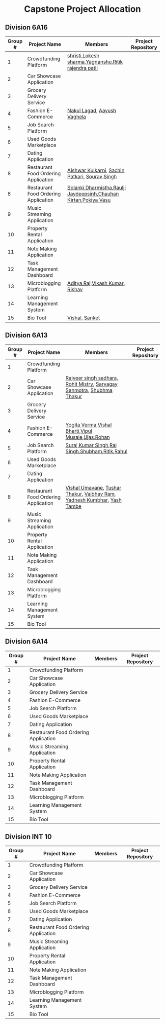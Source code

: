 <h1 align = "center">Capstone Project Allocation</h1>


## Division 6A16

|Group # | Project Name | Members | Project Repository |
|------|-------|--------|---|
|1|Crowdfunding Platform|[shristi](https://github.com/Shrishtikant),[Lokesh sharma](https://github.com/lokeshsharma5659),[Yagnanshu](),[Ritik rajendra patil](https://github.com/RitikRajendraPatil)||
|2|Car Showcase Application|| |
|3|Grocery Delivery Service|||
|4|Fashion E-Commerce|[Nakul Lagad](https://github.com/Lagadnakul), [Aayush Vaghela](https://github.com/AAYUSH412)||
|5|Job Search Platform|||
|6|Used Goods Marketplace|||
|7|Dating Application|||
|8| Restaurant Food Ordering Application | [Aishwar Kulkarni](https://github.com/Aishwar1320), [Sachin Patkari](https://github.com/Sachinpatkari), [Sourav Singh](https://github.com/Sourav293) ||
|8|Restaurant Food Ordering Application |[Solanki Dharmistha](https://github.com/solankidharmistha),[Raulji Jaydeepsinh](https://github.com/rauljijaydeep),[Chauhan Kirtan](https://github.com/kirtan1812),[Pokiya Vasu](https://github.com/vasuponkiya)|
|9|Music Streaming Application|||
|10|Property Rental Application|||
|11|Note Making Application|||
|12|Task Management Dashboard|||
|13 | Microblogging Platform | [Aditya Raj](https://github.com/theadityaway),[Vikash Kumar](https://github.com/Vikash00022), [Rishav](https://github.com/meliodas-sama10)  ||
|14|Learning Management System|||
|15|Bio Tool| [Vishal](https://github.com/Vishal1416), [Sanket](https://github.com/ooye-sanket) | |

## Division 6A13

|Group # | Project Name | Members | Project Repository |
|------|-------|--------|-----------|
|1|Crowdfunding Platform|||
|2|Car Showcase Application|[Rajveer singh sadhara](https://github.com/Rajveer0602), [Rohit Mistry](), [Sarvagay Sanmotra](), [Shubhma Thakur]()||
|3|Grocery Delivery Service|||
|4|Fashion E-Commerce| [Yogita Verma](https://github.com/yv2002),[Vishal Bharti](https://github.com/vishalbharti20),[Vipul Musale](),[Ujas](),[Rohan]()
|5|Job Search Platform|[Suraj Kumar Singh](https://github.com/Surajsingh1611),[Raj Singh](https://github.com/Rajsinghh2907),[Shubham](https://github.com/backpackerdeveloper),[Ritik](),[Rahul](https://github.com/rahul4work)||
|6|Used Goods Marketplace|||
|7|Dating Application|||
|8|Restaurant Food Ordering Application |[Vishal Umavane](https://github.com/vsumavane), [Tushar Thakur](https://github.com/Tushar290), [Vaibhav Ram](https://github.com/MRXvariant), [Yadnesh Kumbhar](https://github.com/Yadnesh1107), [Yash Tambe](https://github.com/YashT096)||
|9|Music Streaming Application|||
|10|Property Rental Application|||
|11|Note Making Application|||
|12|Task Management Dashboard|||
|13|Microblogging Platform|||
|14|Learning Management System|||
|15|Bio Tool|||


## Division 6A14

|Group # | Project Name | Members | Project Repository |
|------|-------|--------|-------|
|1|Crowdfunding Platform|| |
|2|Car Showcase Application| ||
|3|Grocery Delivery Service|| |
|4|Fashion E-Commerce|| |
|5|Job Search Platform|| |
|6|Used Goods Marketplace|||
|7|Dating Application|||
|8|Restaurant Food Ordering Application |||
|9|Music Streaming Application|||
|10|Property Rental Application|||
|11|Note Making Application|||
|12|Task Management Dashboard|||
|13|Microblogging Platform|||
|14|Learning Management System|||
|15|Bio Tool|||


## Division INT 10

|Group # | Project Name | Members | Project Repository |
|------|-------|--------|-------|
|1|Crowdfunding Platform|| |
|2|Car Showcase Application| ||
|3|Grocery Delivery Service|| |
|4|Fashion E-Commerce|| |
|5|Job Search Platform|| |
|6|Used Goods Marketplace|||
|7|Dating Application|||
|8|Restaurant Food Ordering Application |||
|9|Music Streaming Application|||
|10|Property Rental Application|||
|11|Note Making Application|||
|12|Task Management Dashboard|||
|13|Microblogging Platform|||
|14|Learning Management System|||
|15|Bio Tool|||


